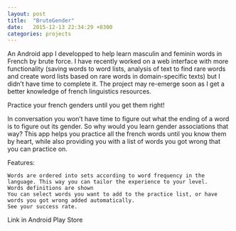 ```yaml
---
layout: post
title:  "BruteGender"
date:   2015-12-13 22:34:29 +0300
categories: projects
---
```

An Android app I developped to help learn masculin and feminin words in French by brute force. I have recently worked on a web interface with more functionality (saving words to word lists, analysis of text to find rare words and create word lists based on rare words in domain-specific texts) but I didn’t have time to complete it. The project may re-emerge soon as I get a better knowledge of french linguistics resources.

Practice your french genders until you get them right!

In conversation you won’t have time to figure out what the ending of a word is to figure out its gender. So why would you learn gender associations that way? This app helps you practice all the french words until you know them by heart, while also providing you with a list of words you got wrong that you can practice on.

Features:

    Words are ordered into sets according to word frequency in the language. This way you can tailor the experience to your level.
    Words definitions are shown
    You can select words you want to add to the practice list, or have words you got wrong added automatically.
    See your success rate.

Link in Android Play Store